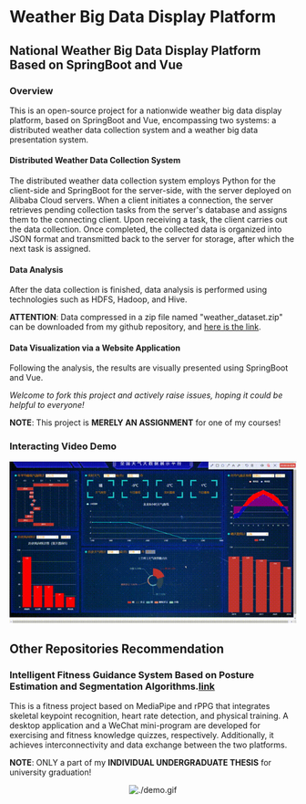 # Weather Big Data Display Platform
## National Weather Big Data Display Platform Based on SpringBoot and Vue
### Overview
This is an open-source project for a nationwide weather big data display platform, based on SpringBoot and Vue, encompassing two systems: a distributed weather data collection system and a weather big data presentation system.

#### Distributed Weather Data Collection System
The distributed weather data collection system employs Python for the client-side and SpringBoot for the server-side, with the server deployed on Alibaba Cloud servers. When a client initiates a connection, the server retrieves pending collection tasks from the server's database and assigns them to the connecting client. Upon receiving a task, the client carries out the data collection. Once completed, the collected data is organized into JSON format and transmitted back to the server for storage, after which the next task is assigned.

#### Data Analysis
After the data collection is finished, data analysis is performed using technologies such as HDFS, Hadoop, and Hive.

**ATTENTION**: Data compressed in a zip file named "weather_dataset.zip" can be downloaded from my github repository, and [here is the link](https://github.com/xiangwentao666/National-Weather-Big-Data-Display-Platform-Based-on-SpringBoot-and-Vue/blob/main/weather_dataset.zip).

#### Data Visualization via a Website Application
Following the analysis, the results are visually presented using SpringBoot and Vue.

*Welcome to fork this project and actively raise issues, hoping it could be helpful to everyone!*

**NOTE**: This project is **MERELY AN ASSIGNMENT** for one of my courses!

### Interacting Video Demo

<center>
  
  ![demo](./demo.gif)

</center>

## Other Repositories Recommendation
### Intelligent Fitness Guidance System Based on Posture Estimation and Segmentation Algorithms.[link](https://github.com/xiangwentao666/FitnessGuidanceSystem)
This is a fitness project based on MediaPipe and rPPG that integrates skeletal keypoint recognition, heart rate detection, and physical training. A desktop application and a WeChat mini-program are developed for exercising and fitness knowledge quizzes, respectively. Additionally, it achieves interconnectivity and data exchange between the two platforms.

**NOTE**: ONLY a part of my **INDIVIDUAL UNDERGRADUATE THESIS** for university graduation!
 
<center>
  
  ![./demo.gif](https://github.com/xiangwentao666/FitnessGuidanceSystem/blob/main/ppt.gif)

</center>


